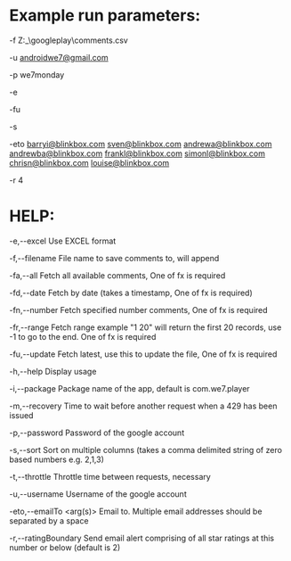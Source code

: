 Example run parameters:
==============
-f  Z:\_\googleplay\comments.csv

-u androidwe7@gmail.com

-p we7monday

-e

-fu

-s

-eto barryi@blinkbox.com sven@blinkbox.com andrewa@blinkbox.com andrewba@blinkbox.com frankl@blinkbox.com simonl@blinkbox.com chrisn@blinkbox.com louise@blinkbox.com

-r 4


HELP:
==============
-e,--excel                  Use EXCEL format
 
 -f,--filename <arg>         File name to save comments to, will append
 
 -fa,--all                   Fetch all available comments, One of fx is
                             required
                             
 -fd,--date <arg>            Fetch by date (takes a timestamp, One of fx
                             is required)
                             
 -fn,--number <arg>          Fetch specified number comments, One of fx is
                             required
                             
 -fr,--range <arg>           Fetch range example "1 20" will return the
                             first 20 records, use -1 to go to the end.
                             One of fx is required
                             
 -fu,--update                Fetch latest, use this to update the file,
                             One of fx is required
                             
 -h,--help                   Display usage
 
 -i,--package <arg>          Package name of the app, default is
                             com.we7.player
                             
 -m,--recovery <arg>         Time to wait before another request when a
                             429 has been issued
                             
 -p,--password <arg>         Password of the google account
 
 -s,--sort                   Sort on multiple columns (takes a comma
                             delimited string of zero based numbers e.g.
                             2,1,3)
                             
 -t,--throttle <arg>         Throttle time between requests, necessary
 
 -u,--username <arg>         Username of the google account
 
 -eto,--emailTo <arg(s)>     Email to. Multiple email addresses should be
                             separated by a space
                             
 -r,--ratingBoundary <arg>   Send email alert comprising of all star
                             ratings at this number or below (default is
                             2)
